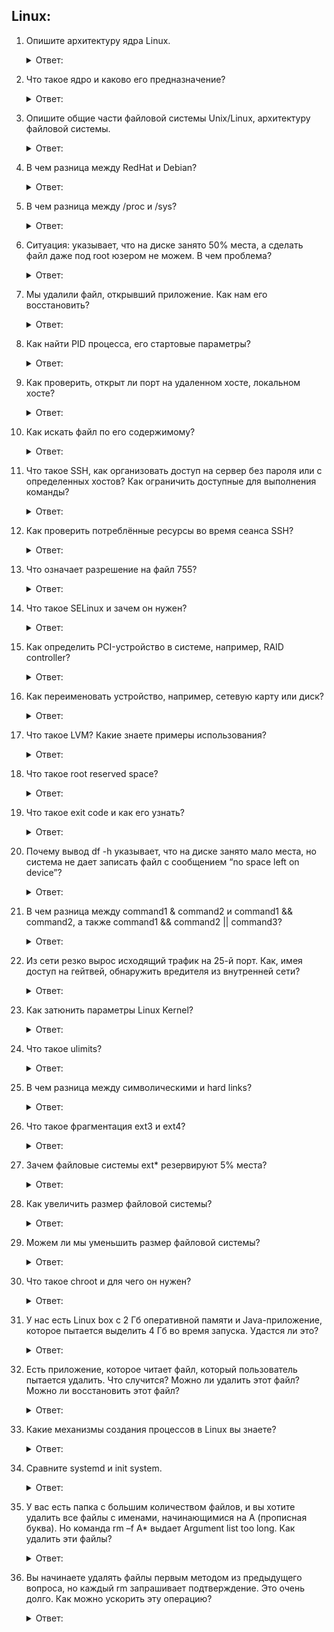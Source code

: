 ## Linux:

1. Опишите архитектуру ядра Linux.
    <details>
      <summary> Ответ: </summary>
   
    ***Ядро Linux*** состоит из пяти основных подсистем:

    ***Process Scheduler*** (SCHED) – планировщик процессов, отвечает за контроль над доступом процессов к CPU. Планировщик обеспечивает такое поведения ядра, при котором все процессы имеют справедливый доступ к центральному процессору.

    ***Memory Manager*** (MM) – менеджер памяти, обеспечивает различным процессам безопасный доступ к основной памяти системы. Кроме того, MM обеспечивает работу виртуальной памяти, которая позволяет процессам использовать больше памяти, чем реально доступно в системе. Выделенная, но неиспользуемая память вытесняется на файловую систему, и при необходимости – возвращается из неё обратно в память (swapping).

    ***Virtual File System*** (VFS) – виртуальная файловая система, создаёт абстрактный слой, скрывая детали оборудования, предоставляя общий файловый интерфейс для всех устройств. Кроме того, VFS поддерживает несколько форматов файловых систем, которые совместимы с другими операционными системами.

    ***Network Interface*** (NET) – сетевые интерфейсы, обеспечивает работу с различными сетевыми стандартами и сетевым оборудованием.

    ***Inter-Process Communication*** (IPC) – межпроцессная подсистема, поддерживающая несколько механизмов для process-to-process связей в единой Linux-системе.

    Основной подсистемой является планировщик процессов: все остальные системы зависят от него, так как всем им необходимо приостанавливать и возобновлять выполнение процессов. Как правило, процесс приостанавливается в ожидании каких-либо операций с оборудованием, и возобновляет выполнение, когда операция завершена. Например – когда процесс пытается отправить некое сообщение по сети, сетевой интерфейс может приостановить выполнение процесса, пока сетевое оборудование выполняет отправку сообщения. После того как сообщение отправлено (или – получено сообщение об ошибке) – сетевой интерфейс возобновляет работу процесса, передавая ему код возврата, который указывает на успешное завершение операции, или ошибку её при выполнении. Все остальные подсистемы (memory manager, virtual file system и inter-process communication) так же зависят от планировщика процессов по схожим причинам.

    Другие зависимости не так явны, но не менее важны:

    ***Планировщик процессов использует менеджер памяти***, что бы согласовывать карту памяти для каждого процесса, когда он возобновляет своё выполнение;

    ***Подсистема IPC зависит от менеджера памяти*** для поддержания механизма использования общей памяти; этот механизм позволяет двум процессам получить доступ к области общей памяти, в дополнение к их приватной памяти;

    ***Виртуальная файловая система использует сетевые интерфейсы*** для обеспечения работы NFS (Nework File System), и использует менеджер памяти для обеспечения работы устройства RAM drive;

    ***Менеджер памяти использует подсистему виртуальной файловой системы*** для поддержки swapping-а, и это единственная причина, по которой менеджер памяти зависит от файловой системы; когда процесс запрашивает доступ к участку памяти, который уже был вытеснен на диск (swapped out) – менеджер памяти выполняет запрос к файловой системе, что бы получить обратно данные из хранилища (swap-раздела или swap-файла), а выполнение процесса на это время приостанавливается.

    Кроме зависимостей, которые видны явно, все подсистемы ядра зависят  от некоторых общих ресурсов, которые не показаны тут. Сюда входят процедуры, которые используют все подсистемы ядра для выделения (allocate) им и/или высвобождения ими памяти для использования ядром, процедуры для сообщений об ошибках и проблемах, и прочее.

    ***Структуры системы данных***:

    ***Task list***: планировщик процессов поддерживает блок данных для активного процесса. Эти блоки данных хранятся в связанных с процессом списке, который называется “task list” (или – структура task_struct);

   ***Memory Map***: – менеджер памяти хранит карту адресов виртуальной памяти, связанной с адресами памяти физической в основе каждого процесса, а так же хранит дополнительную информацию о получении и замене конкретных страниц памяти; эта информация хранится в структуре данных “process memory-map“, которая в свою очередь хранится в task list планировщика процессов;

   ***I-nodes*** – виртуальная файловая система использует index-nodes (inodes) для представления файлов в логике файловой системы. Структура данных inodes хранит в себе карту адресов блоков, связанную с физическими адресами устройства хранения. inode может совместно использоваться несколькими процессами, если они открывают один и от же файл.

   ***Связь данных*** – все структуры данных хранятся в task list планировщика процессов. Каждый процесс в системе имеет структуру данных, содержащую указатели на его карту памяти, указатели на inode-ы открытых им файлов, а так же – task list содержит указатели на структуры данных, которые представляют собой открытые сетевые соединения, связанные с каждой задачей.

    Подробнее: https://rtfm.co.ua/ru/linux-arxitektura-yadra-linux-obshhaya-arxitektura-sistemy/
   </details>


2. Что такое ядро и каково его предназначение?
    <details>
      <summary> Ответ: </summary>

    ***Ядро́ (англ. kernel)*** — центральная часть операционной системы (ОС), обеспечивающая приложениям координированный доступ к ресурсам компьютера, таким как процессорное время, память, внешнее аппаратное обеспечение, внешнее устройство ввода и вывода информации. Также обычно ядро предоставляет сервисы файловой системы и сетевых протоколов.

    Как основополагающий элемент ОС ядро представляет собой наиболее низкий уровень абстракции для доступа приложений к ресурсам системы, необходимым для своей работы. Как правило, ядро предоставляет такой доступ исполняемым процессам соответствующих приложений за счёт использования механизмов межпроцессного взаимодействия и обращения приложений к системным вызовам ОС.    

    Описанная задача может различаться в зависимости от типа архитектуры ядра и способа её реализации.

    Подробнее: https://ru.wikipedia.org/wiki/Ядро_операционной_системы
    </details>    


3. Опишите общие части файловой системы Unix/Linux, архитектуру файловой системы.
   <details>
      <summary> Ответ: </summary>

   Подробнее: http://gentoo.theserverside.ru/book/ar67s02.html
   </details>


4. В чем разница между RedHat и Debian?
    <details>
      <summary> Ответ: </summary>

   ***Debian*** использует пакеты deb. Debian использует менеджер пакетов dpkg. ***RedHat*** использует средство разрешения зависимостей yum. Ядро и производительность - оптимизированный многоядерный процессор, динамически переключаемые планировщики ввода-вывода перед очередью.

    Подробнее: https://ru.education-wiki.com/8006331-redhat-vs-debian
    </details>


5. В чем разница между /proc и /sys?
    <details>
      <summary> Ответ: </summary>

    В чем-то содержимое каталога (по назначению) /sys схоже с каталогом /proc . Основное отличие в том, что файлы в /sys описывают реальную конфигурацию компьютера на текущий момент. /sys очень тесно связан с udev если вы подключаете (отключаете) устройства, содержимое каталога /sys динамически меняется.

    Подробнее: http://igorka.com.ua/2009-10-06/lekciya-6-katalogi-proc-sys-blochnye-i-simvolnye-fajly-ustrojstva/
    </details>
    

6. Ситуация: указывает, что на диске занято 50% места, а сделать файл даже под root юзером не можем. В чем проблема?
    <details>
      <summary> Ответ: </summary>
    
    хз

    Подробнее:
    </details>


7. Мы удалили файл, открывший приложение. Как нам его восстановить?
    <details>
      <summary> Ответ: </summary>

   Восстанавливаем файл

    Первым делом нам нужно убедиться что у нас стоит приложение lsof и примонтирован procfs в /proc.

    В этой заметке я буду считать что в системе где будут восстанавливаться открытые файлы все нужные приложения стоят, root доступ есть, всё примонтировано как нужно.

    Первым делом нам нужно найти открытый файл с помощью программы lsof:
    
    > $ sudo lsof | grep filename

    Пример:
    
    > $ sudo lsof | grep /home/anton/.xsession-errors
   > 
    > kwin 2031 4002 anton 2w REG 253,3 4486557 1835028 /home/anton/.xsession-errors

    Нас интересуют вот эти значения:

    1: Номер процесса (pid)
   
    2: Файловый дескриптор (file descriptor)

    Здесь я выделю жирным то что нужно:
    
    > kwin **2031** 4002 anton **2**w REG 253,3 4486557 1835028 /home/anton/.xsession-errorsЗдесь я выделю жирным то что нужно:
   > 

    Дальше восстанавливаем его (вы можете также его сохранить в другом месте):
    
    > $ sudo cp /proc/2031/fd/2 /home/anton/.xsession-error

    На этом всё, так можно восстановить открытый файл, но который по какой-то причине был удален.

    Подробнее: https://habr.com/ru/post/208104/
    </details>


8. Как найти PID процесса, его стартовые параметры?
    <details>
      <summary> Ответ: </summary>

    КАК УЗНАТЬ PID ПРОЦЕССА LINUX:

    1: ***PS***
   
    > ps aux | grep имя_процесса | grep -v grep

    2: ***PGREP***

    > pgrep -f имя_процесса

    3: ***PIDOF*** - Эта утилита ищет PID конкретного процесса по его имени. Никаких вхождений, имя процесса должно только совпадать с искомым.

    > pidof имя_процесса

    4: ***PSTREE*** - Утилита pstree позволяет посмотреть список дочерних процессов для определённого процесса, также их pid-идентификаторы.

    > pstree -p | grep имя_процесса

    Подробнее: https://losst.pro/kak-uznat-pid-protsessa-v-linux#Как_узнать_PID_скрипта
    </details>


9. Как проверить, открыт ли порт на удаленном хосте, локальном хосте?
    <details>
      <summary> Ответ: </summary>

    Введите: «***telnet + IP-адрес или имя хоста + номер порта***» (например, telnet www.synology.com 1723 или telnet 10.17. xxx. xxx 5000), чтобы запустить команду telnet и протестировать состояние порта. Если порт открыт, отобразится сообщение: Выполнено подключение к 10.17.

    Подробнее: https://kb.synology.com/ru-ru/DSM/tutorial/Whether_TCP_port_is_open_or_closed#x_anchor_id6
    </details>


10. Как искать файл по его содержимому?
    <details>
      <summary> Ответ: </summary>

    Поиск по содержимому файлов командой:

    1: ***grep***

    Секрет популярности — её мощь, она отдает возможность пользователям сортировать и фильтровать текст на основе сложных правил.

    > grep -r -n «text» /path

    > grep -r "Строчка для поиска"

    > grep -rl $'\xEF\xBB\xBF'
    
    2: ***find***

    Своего рода швейцарским ножом в розыске файлов является команда find. Отметим, что она имеет множество опций, которые смогут кардинально изменять механизм поиска.

    > find ~/ -name *.cpp
    
    > find ~/ -name *.cpp -user 'my-username' -group 'my-group'

    > find ~/ -name '*.config' -type f -exec grep 'user' {} \;
    
    > find /home/ ( -name "*.php" -or -name "*.html" -or -name "*.js" )
    
    3: ***which***

    Бригада which ищет только те файлы, у которых есть право на выполнение как программы.

    > which cat

     /bin/cat
    
    > which docker-stack
    
     /home/username/.local/bin/docker-stack

    4: ***locate***

    Команда locate может быть полезна лишь при поиске файла по его имени.

    > locate query

    > locate -b query

    Подробнее: https://linux16.ru/articles/poisk-po-soderzhimomu-fajlov-v-linux.html
    </details>


11. Что такое SSH, как организовать доступ на сервер без пароля или с определенных хостов? Как ограничить доступные для выполнения команды?
    <details>
      <summary> Ответ: </summary>

    ***SSH (англ. Secure Shell — «безопасная оболочка»)*** — сетевой протокол прикладного уровня, позволяющий производить удалённое управление операционной системой и туннелирование TCP-соединений (например, для передачи файлов).

    ***SSH позволяет*** безопасно передавать в незащищённой среде практически любой другой сетевой протокол. Таким образом, можно не только удалённо работать на компьютере через командную оболочку, но и передавать по шифрованному каналу звуковой поток или видео (например, с веб-камеры)[2]. Также SSH может использовать сжатие передаваемых данных для последующего их шифрования, что удобно, например, для удалённого запуска клиентов X Window System.

    ***Выполнение входа через SSH с использованием ключей***:

    Аутентификация с помощью ключей реализуется путем создания пары ключей: приватного ключа и публичного ключа.

    Приватный ключ располагается на клиентском компьютере, этот ключ защищен и хранится в секрете.

    Публичный ключ может передаваться любому лицу или размещаться на сервере, доступ к которому вы хотите получить.

    При попытке подключения с использованием пары ключей сервер будет использовать публичный ключ для создания сообщения для клиентского компьютера, которое может быть прочитано только с помощью приватного ключа.

    Затем клиентский компьютер отправляет соответствующий ответ обратно серверу, после чего сервер будет знать, что клиент не является поддельным.

    Весь этот процесс выполняется в автоматическом режиме после того, как вы настроите ключи.

    ***Как ограничить доступные для выполнения команды***?

    https://habr.com/ru/post/437710/

    Подробнее: https://www.digitalocean.com/community/tutorials/how-to-use-ssh-to-connect-to-a-remote-server-ru
    </details>


12. Как проверить потреблённые ресурсы во время сеанса SSH?
    <details>
      <summary> Ответ: </summary>

    ***ОЗУ***: cat /proc/meminfo

    ***CPU***: cat /proc/cpuinfo

    ***HDD***: fdisk -l

    Подробнее: https://qna.habr.com/q/464813
    </details>


13. Что означает разрешение на файл 755?
    <details>
      <summary> Ответ: </summary>

    Приведем пример: У файла установлены права 755. Первая цифра — 7, это значит, что хозяин имеет на файл все права: чтение, запись и запуск (7 — 111). Вторая цифра — 5, пользователи из одной с хозяином группы имеют возможность читать и запускать файл, но не могут в него писать (5 — 101).

    Подробнее: http://www.vsmirnov.ru/articles/access.html
    </details>


14. Что такое SELinux и зачем он нужен?
    <details>
      <summary> Ответ: </summary>

    ***SELinux (англ. Security-Enhanced Linux — Linux с улучшенной безопасностью)*** — реализация системы принудительного контроля доступа, которая может работать параллельно с классической избирательной системой контроля доступа.

    Оставаясь в рамках избирательной системы контроля доступа, операционная система имеет фундаментальное ограничение в плане разделения доступа процессов к ресурсам — доступ к ресурсам основывается на правах доступа пользователя. Это классические права rwx на трех уровнях — владелец, группа-владелец и остальные.

    В SELinux права доступа определяются самой системой при помощи специально определенных политик. Политики работают на уровне системных вызовов и применяются самим ядром (но можно реализовать и на уровне приложения). SELinux действует после классической модели безопасности Linux. Иными словами, через SELinux нельзя разрешить то, что запрещено через права доступа пользователей или групп    

    Подробнее: https://ru.wikipedia.org/wiki/SELinux
    </details>


15. Как определить PCI-устройство в системе, например, RAID controller?
    <details>
      <summary> Ответ: </summary>

    Подробнее: https://habr.com/ru/company/neobit/blog/162769/
    </details>


16. Как переименовать устройство, например, сетевую карту или диск?
    <details>
      <summary> Ответ: </summary>

    На вашем виртуальном сервере всегда расположено несколько сетевых интерфейсов, предназначенных для выхода в глобальную или локальную сеть. Вы можете просмотреть их имена и настройки параметров, воспользовавшись командой ifconfig:
    
    > ifconfig -a
    
    Ноды интерфейсов по умолчанию не создаются. Проверить их наличие позволяет команда udevadm:
    
    > udevadm info -n /sys/class/net/<имя_интерфейса>
    
    Пример
    
    > udevadm info -n /sys/class/net/ens192

    Необходимо создать правило udev для сетевого интерфейса, в нашем примере использован ens192. Далее в каталоге /etc/udev/rules.d надо создать файл с именем 1-user-udev.rules, в который оптимально записывать собственные правила:
    
    > touch /etc/udev/rules.d/1-user-udev.rules
    
    С помощью текстового редактора (можно использовать nano) откройте файл для редактирования:
    
    > nano /etc/udev/rules.d/1-user-udev.rules
    
    Вставьте эту строку:
    
    > KERNEL=="<имя интерфейса>", ATTR{address}=="", NAME=”удобное для вас имя"
    
    Пример:
    
    > KERNEL=="ens192", ATTR{address}=="00:50:56:01:27:c2", NAME="wan"
    
    Подробнее: https://cloudlite.ru/faq/kak-pereimenovat-setevye-interfeysy-pri-pomoshchi-udev-pravil/
    </details>


17. Что такое LVM? Какие знаете примеры использования?
    <details>
      <summary> Ответ: </summary>

    ***LVM*** - Logical Volume Management или Управление Логическими Томами.

    ***LVM*** — это дополнительный слой абстракции от железа, позволяющий собрать кучи разнородных дисков в один, и затем снова разбить этот один именно так как нам хочется.

    ***Есть 3 уровня абстракции***:

    ***PV (Physical Volume)*** — физические тома (это могут быть разделы или целые «неразбитые» диски)

    ***VG (Volume Group)*** — группа томов (объединяем физические тома (PV) в группу, создаём единый диск, который будем дальше разбивать так, как нам хочется)

    ***LV (Logical Volume)*** — логические разделы, собственно раздел нашего нового «единого диска» ака Группы Томов, который мы потом форматируем и используем как обычный раздел, обычного жёсткого диска.
    
    Подробнее: https://habr.com/ru/post/67283/ (примеры)
    </details>


18. Что такое root reserved space?
    <details>
      <summary> Ответ: </summary>

    Уменьшение зарезервированного пространства для root (Reserved Space / Reserved block)

    По умолчанию резервируется 5% пространства для root пользователя, чтобы не забить весь диск и, тем самым, не нарушить работу операционной системы (пользователь root доступно всё место). Т.е. обычному пользователю по умолчанию доступно 95 % места, а root 100%.

    Подробнее: https://evgeniyosipov.blogspot.com/2019/02/root-reserved-space-reserved-block-linux.html
    </details>


19. Что такое exit code и как его узнать?
    <details>
      <summary> Ответ: </summary>

    ***Что такое код вывода в оболочке bash***?

    Каждая команда Linux или Unix, выполняемая скриптом оболочки или пользователем, имеет статус вывода.

    ***Статус вывода – это целое число***.

    ***0 состояние выхода*** означает, что команда была успешной без каких-либо ошибок.

    ***Ненулевое (1-255 значений) состояние выхода*** означает, что команда была неудачной.

    ***Как узнать код вывода команды***:

    Вам нужно использовать определенную переменную оболочки с именем $? чтобы получить статус вывода из ранее выполненной команды.

    Выведем $? переменной используя команду echo или команду printf:

    > date
    > 
    > echo $? 
    >
    > 0
    > 
    > date-foo-bar
    >
    > printf '%d\n' $?
    >
    > 127

    Из приведенных выше выводов ясно, что код вывода 0 означает, что команда date была успешной.

    Кроме того, код вывода – 127 (не ноль), так как команда nonexistant не была успешной.

    Подробнее: https://itisgood.ru/2018/12/10/bash-poluchit-kod-zavershenija-komandy-v-linux-unix/
    </details>


20. Почему вывод df -h указывает, что на диске занято мало места, но система не дает записать файл с сообщением “no space left on device”?
    <details>
      <summary> Ответ: </summary>

    ***Время от времени запускайте балансировку для профилактики***. Журнал и метаданные (особенно в более старых версиях ФС) имеют свойство сильно разрастаться, в результате чего Вы будете видеть, что свободного места хоть отбавляй, а по факту - при попытке записать файл, обновить систему вы получите ошибку No space left on device. Для устранение которой придется где то искать дополнительный носитель, для того что бы расширить существующую ФС на него или перенести часть файлов.

    Подробнее: https://help.ubuntu.ru/wiki/btrfs
    </details>


21. В чем разница между command1 & command2 и command1 && command2, а также command1 && command2 || command3?
    <details>
      <summary> Ответ: </summary>

    Подробнее: http://citforum.ru/operating_systems/linux/user/gl-05/gl_05_03.shtml
    </details>


22. Из сети резко вырос исходящий трафик на 25-й порт. Как, имея доступ на гейтвей, обнаружить вредителя из внутренней сети?
    <details>
      <summary> Ответ: </summary>
        хз
    Подробнее:
    </details>


23. Как затюнить параметры Linux Kernel?
    <details>
      <summary> Ответ: </summary>

    Подробнее: https://freehost.com.ua/ukr/faq/articles/tjuning-raboti-servera-pod-bolshie-nagruzki/
    </details>


24. Что такое ulimits?
    <details>
      <summary> Ответ: </summary>

    ***Ulimit*** — это встроенная команда оболочки, предназначенная для отображения, распределения и ограничения ресурсов. Для любой системы важно регулировать эти типы контроля. Этот тип управления может быть применен на глобальном, групповом и пользовательском уровнях.
    
    Подробнее: https://andreyex.ru/linux/komandy-linux-i-komandy-shell/upravlenie-resursami-sistemy-s-pomoshhyu-komandy-ulimit/
    </details>


25. В чем разница между символическими и hard links?
    <details>
      <summary> Ответ: </summary>

    ***Символьная ссылка*** (сокр. «symlink» от англ «symbolic link«), в отличие от ***жесткой ссылки***, указывает не на индексный номер файла, а на его имя (путь). В каком-то роде символьная ссылка является аналогом ярлыка в Windows-системах.

    ***Символическая ссылка***:

    Указывает на целевой файл или каталог. Фактически является небольшим файлом, содержащим путь до целевого файла.

    Не содержит внутри себя содержимого самого файла. Содержит путь к целевому файлу.

    Имеет собственные права доступа, которые не распространяются на целевой файл.

    Удаление / переименование / перемещение целевого файла не обновляет автоматически ссылку. Ссылка начинает указывать на несуществующий файл, становится неработающей.

    Изменение прав доступа у целевого файла не обновляет права доступа у ссылки.

    Может быть создана для директории.

    Ссылка и целевой файл имеют разные файловые индексы (inode) в файловой системе.

    Может указывать на несуществующий файл.

    Символическая ссылка может использовать относительный путь до целевого файла.

    ***Жесткая ссылка***:

    Является своего рода еще одним именем на файл.

    Не может указывать на директорию.

    Нельзя создавать жесткие ссылки между файлами разных файловых систем.

    Не может указывать на несуществующий файл.

    Жесткая ссылка и файл, для которого она создавалась, имеют одинаковые индексы (inode) в файловой системе.

    Подробнее: https://pingvinus.ru/note/ln
    </details>


26. Что такое фрагментация ext3 и ext4?
    <details>
      <summary> Ответ: </summary>

    ***Файловые системы*** - ext3 и ext4

    ***Фрагментация данных*** — разбиение файла на фрагменты различной величины для записи в различные (не последовательные) области жёсткого диска.

    Подробнее: http://xgu.ru/wiki/Фрагментация_файловой_системы
    </details>


27. Зачем файловые системы ext* резервируют 5% места?
    <details>
      <summary> Ответ: </summary>

    Потерпев неудачу при записи данных, программы просто прекращают работу, а иногда даже рушатся! Чтобы предотвратить такой сценарий, файловые системы ext2 и ext3 резервируют 5% от общего пространства для приложений, выполняющихся от имени root.

    Подробнее: https://forum.ubuntu.ru/index.php?topic=97331.0
    </details>


28. Как увеличить размер файловой системы?
    <details>
      <summary> Ответ: </summary>

    Для наращивания файловой системы GFS2 используется команда ***gfs2_grow***. Обычно это применяется в случаях, если был увеличен размер устройства, на котором расположена файловая система. Выполнение команды gfs2_grow в существующей GFS2 приведет к заполнению свободного пространства между текущей границей файловой системы и новой границей устройства. После завершения заполнения будет обновлен индекс ресурсов файловой системы. И уже тогда все узлы в кластере смогут утилизировать новое пространство.

    ***Команду gfs2_grow*** необходимо выполнять в смонтированной файловой системе, но при этом ее нужно запустить только на одном узле в кластере. Все остальные узлы начнут использовать новое пространство автоматически.

    Подробнее: https://access.redhat.com/documentation/ru-ru/red_hat_enterprise_linux/5/html/global_file_system_2/s1-manage-growfs
    </details>


29. Можем ли мы уменьшить размер файловой системы?
    <details>
      <summary> Ответ: </summary>

    Если ***ext 3/4*** можно увеличивать либо уменьшать, то у ***xfs*** уменьшить размер файловой системы нельзя, можно только увеличить.

    Подробнее: https://forum.sys-adm.in/t/lvm/3146
    </details>


30. Что такое chroot и для чего он нужен?
    <details>
      <summary> Ответ: </summary>

    ***chroot*** — операция изменения корневого каталога в Unix-подобных операционных системах. Программа, запущенная с изменённым корневым каталогом, будет иметь доступ только к файлам, содержащимся в данном каталоге.

    ***Разделение привилегий*** — chroot может использоваться как упреждающий способ защиты от бреши в безопасности, предотвращая возможного атакующего от нанесения любых повреждений или зондирования системы с помощью скомпрометированной программы. Например, сетевой файловый сервер может делать chroot в тот каталог, из которого он раздаёт файлы, сразу после соединения с клиентом. Подобный подход используется MTA Postfix, который разделяет свою работу на конвейер меньших, индивидуально заточённых в chroot программ.

    ***Изготовление honeypot-ов*** — chroot-каталог может быть наполнен таким образом, чтобы симулировать реальную систему с запущенными сетевыми сервисами. Механизм chroot в результате может предотвратить обнаружение атакующими системы с целью компрометации от того, что это является искусственным окружением, или от взлома реальной системы.

    Подробнее: https://ru.wikipedia.org/wiki/Chroot
    </details>


31. У нас есть Linux box с 2 Гб оперативной памяти и Java-приложение, которое пытается выделить 4 Гб во время запуска. Удастся ли это?
    <details>
      <summary> Ответ: </summary>
    
    хз

    Подробнее:
    </details>


32. Есть приложение, которое читает файл, который пользователь пытается удалить. Что случится? Можно ли удалить этот файл? Можно ли восстановить этот файл?
    <details>
      <summary> Ответ: </summary>

    хз

    Подробнее:
    </details>


33. Какие механизмы создания процессов в Linux вы знаете?
    <details>
      <summary> Ответ: </summary>

    Для создания процессов используются два системных вызова: ***fork()*** и ***exec***. ***fork()*** создает новое адресное пространство, которое полностью идентично адресному пространству основного процесса. После выполнения этого системного вызова мы получаем два абсолютно одинаковых процесса - основной и порожденный.

    Подробнее: http://www.opennet.ru/docs/RUS/lnx_process/process2.html
    </details>


34. Сравните systemd и init system.
    <details>
      <summary> Ответ: </summary>

    Подробнее: https://www.opennet.ru/opennews/art.shtml?num=30412 (вся инфа)
    </details>


35. У вас есть папка с большим количеством файлов, и вы хотите удалить все файлы с именами, начинающимися на A (прописная буква). Но команда rm –f A* выдает Argument list too long. Как удалить эти файлы?
    <details>
      <summary> Ответ: </summary>

    ***Дело в том***, что использование маски в командах типа ***rm/cp/find*** линукс переводит в удобный для себя формат, делая из понятной человеку команде:

    > $ rm /tmp/logs/*.log

    ***список файлов под этой маской***:

    > $ rm /tmp/logs/1.log /tmp/logs/2.log /tmp/logs/3.log ...

    Проблемы начинаются, когда аргументов у команды rm становится больше допустимого лимита. Проверить этот лимит можно с помощью команды getconf:

    > $ getconf ARG_MAX
    >
    > 262144

    И что все-таки делать?

    ***Использовать цикл For***

    Во-первых, ***циклы нересурсоемкие*** и ***не имеют лимитов на количество аргументов***. Во-вторых, ***в цикл просто завернуть дополнительную логику***, если потребуется делать что-то сложнее, чем удаление файлов.

    Например, вот так можно удалить все файлы одной командой:

    > $ for f in /tmp/logs/*.log; do rm "$f"; done

    Подробнее: https://highload.today/kak-udalit-million-faylov/
    </details>


36. Вы начинаете удалять файлы первым методом из предыдущего вопроса, но каждый rm запрашивает подтверждение. Это очень долго. Как можно ускорить эту операцию?
    <details>
      <summary> Ответ: </summary>

    Подробнее: http://rus-linux.net/MyLDP/consol/8_Examples_Linux_rm_Command_for_Beginners.html (зацепка на ответ)
    </details>
